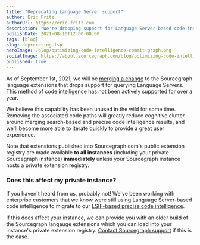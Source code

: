 ```yaml
---
title: "Deprecating Language Server support"
author: Eric Fritz
authorUrl: https://eric-fritz.com
description: "We're dropping support for Language Server-based code intelligence from our product effective on 2021-09-01. Note that this will affect all instances that are not running a private extension registry, not just those upgrading to the current version of Sourcegraph."
publishDate: 2021-08-10T12:00-00:00
tags: [blog]
slug: deprecating-lsp
heroImage: /blog/optimizing-code-intelligence-commit-graph.png
socialImage: https://about.sourcegraph.com/blog/optimizing-code-intelligence-commit-graph.png
published: true
---
```


As of September 1st, 2021, we will be [merging a change](https://github.com/sourcegraph/code-intel-extensions/pull/664) to the Sourcegraph language extensions that drops support for querying Language Servers. This method of [code intelligence](https://docs.sourcegraph.com/code_intelligence) has not been actively supported for over a year.

We believe this capability has been unused in the wild for some time. Removing the associated code paths will greatly reduce cognitive clutter around merging search-based and precise code intelligence results, and we'll become more able to iterate quickly to provide a great user experience.

Note that extensions published into Sourcegraph.com's public extension registry are made available **to all instances** (including your private Sourcegraph instance) **immediately** unless your Sourcegraph instance hosts a private extension registry.

### Does this affect my private instance?

If you haven't heard from us, probably not! We've been working with enterprise customers that we know were still using Language Server-based code intelligence to migrate to our [LSIF-based precise code intelligence](https://docs.sourcegraph.com/code_intelligence/explanations/precise_code_intelligence).

If this does affect your instance, we can provide you with an older build of the Sourcegraph langauge extensions which you can load into your instance's private extension registry. [Contact Sourcegraph support](https://about.sourcegraph.com/contact/) if this is the case.
